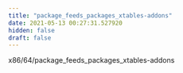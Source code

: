 ```yaml
---
title: "package_feeds_packages_xtables-addons"
date: 2021-05-13 00:27:31.527920
hidden: false
draft: false
---
```


x86/64/package_feeds_packages_xtables-addons

